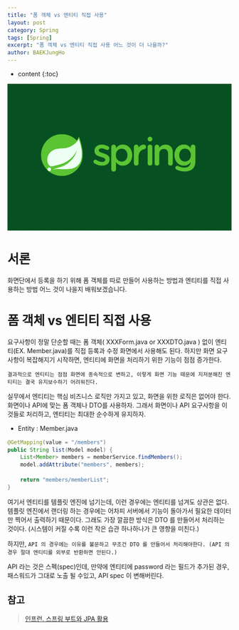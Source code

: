 ```yaml
---
title: "폼 객체 vs 엔티티 직접 사용"
layout: post
category: Spring
tags: [Spring]
excerpt: "폼 객체 vs 엔티티 직접 사용 어느 것이 더 나을까?"
author: BAEKJungHo
---
```


* content
{:toc}

![logo](/images/posts/logo/SPRING.jpg)

# 서론

화면단에서 등록을 하기 위해 폼 객체를 따로 만들어 사용하는 방법과 엔티티를 직접 사용하는 방법 어느 것이 나을지 배워보겠습니다.

# 폼 객체 vs 엔티티 직접 사용

요구사항이 정말 단순할 때는 폼 객체( XXXForm.java or XXXDTO.java ) 없이 엔티티(EX. Member.java)를 직접 등록과 수정 화면에서 사용해도 된다.
하지만 화면 요구사항이 복잡해지기 시작하면, 엔티티에 화면을 처리하기 위한 기능이 점점 증가한다.

`결과적으로 엔티티는 점점 화면에 종속적으로 변하고, 이렇게 화면 기능 때문에 지저분해진 엔티티는 결국 유지보수하기 어려워진다.`

실무에서 엔티티는 핵심 비즈니스 로직만 가지고 있고, 화면을 위한 로직은 없어야 한다. 화면이나 API에 맞는 폼 객체나 DTO를 사용하자. 그래서 화면이나 API 요구사항을 이것들로 처리하고, 엔티티는 최대한 순수하게 유지하자.

- Entity : Member.java

```java
@GetMapping(value = "/members")
public String list(Model model) {
    List<Member> members = memberService.findMembers();
    model.addAttribute("members", members);

    return "members/memberList";
}
```

여기서 엔티티를 템플릿 엔진에 넘기는데, 이런 경우에는 엔티티를 넘겨도 상관은 없다. 템플릿 엔진에서 랜더링 하는 경우에는 어차피 서버에서 기능이 돌아가서 필요한 데이터만 찍어서 출력하기 때문이다. 그래도 가장 깔끔한 방식은 DTO 를 만들어서 처리하는 것이다. (시스템이 커질 수록 이런 작은 습관 하나하나가 큰 영향을 미친다.)

하지만, `API 의 경우에는 이유를 불문하고 무조건 DTO 를 만들어서 처리해야한다. (API 의 경우 절대 엔티티를 외부로 반환하면 안된다.)`

API 라는 것은 스펙(spec)인데, 만약에 엔티티에 password 라는 필드가 추가된 경우, 패스워드가 그대로 노출 될 수있고, API spec 이 변해버린다.

## 참고

> [인프런. 스프링 부트와 JPA 활용](#)